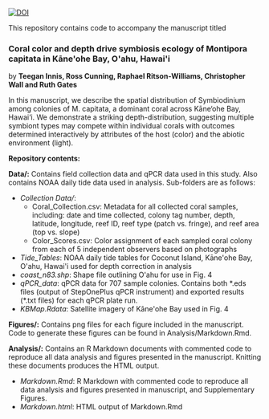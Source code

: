 [![DOI](https://zenodo.org/badge/DOI/10.5281/zenodo.1172180.svg)](https://doi.org/10.5281/zenodo.1172180)

This repository contains code to accompany the manuscript titled

### **Coral color and depth drive symbiosis ecology of Montipora capitata in Kāne'ohe Bay, O'ahu, Hawai'i**

by **Teegan Innis, Ross Cunning, Raphael Ritson-Williams, Christopher Wall and Ruth Gates**

In this manuscript, we describe the spatial distribution of Symbiodinium among colonies of M. capitata, a dominant coral across Kāne‘ohe Bay, Hawai‘i. We demonstrate a striking depth-distribution, suggesting multiple symbiont types may compete within individual corals with outcomes determined interactively by attributes of the host (color) and the abiotic environment (light).

**Repository contents:**

**Data/:** Contains field collection data and qPCR data used in this study. Also contains NOAA daily tide data used in analysis. Sub-folders are as follows:
* *Collection Data/*:
     * Coral_Collection.csv: Metadata for all collected coral samples, including: date and time collected, colony tag number, depth, latitude, longitude, reef ID, reef type (patch vs. fringe), and reef area (top vs. slope)
     * Color_Scores.csv: Color assignment of each sampled coral colony from each of 5 independent observers based on photographs
* *Tide_Tables*: NOAA daily tide tables for Coconut Island, Kāne'ohe Bay, O'ahu, Hawai'i used for depth correction in analysis
* *coast_n83.shp*: Shape file outlining O'ahu for use in Fig. 4
* *qPCR_data*: qPCR data for 707 sample colonies. Contains both \*.eds files (output of StepOnePlus qPCR instrument) and exported results (\*.txt files) for each qPCR plate run.
* *KBMap.Rdata*: Satellite imagery of Kāne'ohe Bay used in Fig. 4  

**Figures/:** Contains png files for each figure included in the manuscript. Code to generate these figures can be found in Analysis/Markdown.Rmd.  

**Analysis/:** Contains an R Markdown documents with commented code to reproduce all data analysis and figures presented in the manuscript. Knitting these documents produces the HTML output.  
* *Markdown.Rmd*: R Markdown with commented code to reproduce all data analysis and figures presented in manuscript, and Supplementary Figures.
* *Markdown.html*: HTML output of Markdown.Rmd

